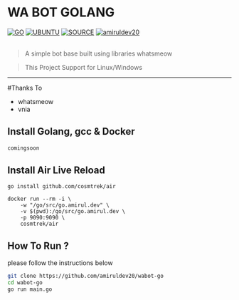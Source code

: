 # WA BOT GOLANG
[![GO](https://img.shields.io/badge/golang-v1.18-blue)](https://go.dev/) [![UBUNTU](https://img.shields.io/badge/ubuntu-v20.04-orange)](https://releases.ubuntu.com/impish/) [![SOURCE](https://img.shields.io/badge/tulir-2.2208.14-lightgrey)](https://github.com/tulir/whatsmeow) [![amiruldev20](https://img.shields.io/badge/WA-ME.svg)](https://wa.me/687852104) <br><br>
> A simple bot base built using libraries whatsmeow

> This Project Support for Linux/Windows

----
#Thanks To
- whatsmeow
- vnia

## Install Golang, gcc & Docker
```bash
comingsoon
```

## Install Air Live Reload
```
go install github.com/cosmtrek/air

docker run --rm -i \
    -w "/go/src/go.amirul.dev" \
    -v $(pwd):/go/src/go.amirul.dev \
    -p 9090:9090 \
    cosmtrek/air
```

## How To Run ?
please follow the instructions below
```bash
git clone https://github.com/amiruldev20/wabot-go
cd wabot-go
go run main.go
```
